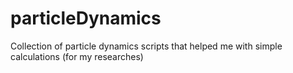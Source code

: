# particleDynamics
Collection of particle dynamics scripts that helped me with simple calculations (for my researches)
